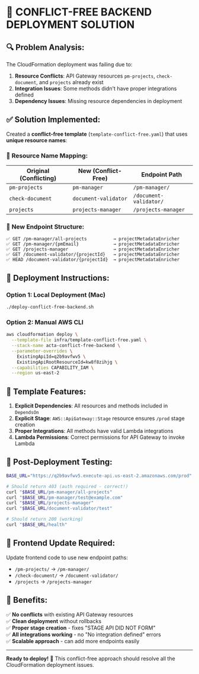 # 🎯 CONFLICT-FREE BACKEND DEPLOYMENT SOLUTION

## 🔍 **Problem Analysis:**

The CloudFormation deployment was failing due to:

1. **Resource Conflicts**: API Gateway resources `pm-projects`, `check-document`, and `projects` already exist
2. **Integration Issues**: Some methods didn't have proper integrations defined
3. **Dependency Issues**: Missing resource dependencies in deployment

## ✅ **Solution Implemented:**

Created a **conflict-free template** (`template-conflict-free.yaml`) that uses **unique resource names**:

### 🔄 **Resource Name Mapping:**
| Original (Conflicting) | New (Conflict-Free) | Endpoint Path |
|----------------------|-------------------|---------------|
| `pm-projects` | `pm-manager` | `/pm-manager/` |
| `check-document` | `document-validator` | `/document-validator/` |
| `projects` | `projects-manager` | `/projects-manager` |

### 🎯 **New Endpoint Structure:**
```
✅ GET /pm-manager/all-projects          → projectMetadataEnricher
✅ GET /pm-manager/{pmEmail}             → projectMetadataEnricher  
✅ GET /projects-manager                 → projectMetadataEnricher
✅ GET /document-validator/{projectId}   → projectMetadataEnricher
✅ HEAD /document-validator/{projectId}  → projectMetadataEnricher
```

## 🚀 **Deployment Instructions:**

### **Option 1: Local Deployment (Mac)**
```bash
./deploy-conflict-free-backend.sh
```

### **Option 2: Manual AWS CLI**
```bash
aws cloudformation deploy \
  --template-file infra/template-conflict-free.yaml \
  --stack-name acta-conflict-free-backend \
  --parameter-overrides \
    ExistingApiId=q2b9avfwv5 \
    ExistingApiRootResourceId=kw8f8zihjg \
  --capabilities CAPABILITY_IAM \
  --region us-east-2
```

## 🔧 **Template Features:**

1. **Explicit Dependencies**: All resources and methods included in `DependsOn`
2. **Explicit Stage**: `AWS::ApiGateway::Stage` resource ensures `/prod` stage creation
3. **Proper Integrations**: All methods have valid Lambda integrations
4. **Lambda Permissions**: Correct permissions for API Gateway to invoke Lambda

## 🧪 **Post-Deployment Testing:**

```bash
BASE_URL="https://q2b9avfwv5.execute-api.us-east-2.amazonaws.com/prod"

# Should return 403 (auth required - correct!)
curl "$BASE_URL/pm-manager/all-projects"
curl "$BASE_URL/pm-manager/test@example.com"
curl "$BASE_URL/projects-manager"
curl "$BASE_URL/document-validator/test"

# Should return 200 (working)
curl "$BASE_URL/health"
```

## 📝 **Frontend Update Required:**

Update frontend code to use new endpoint paths:
- `/pm-projects/` → `/pm-manager/`
- `/check-document/` → `/document-validator/`
- `/projects` → `/projects-manager`

## 🎉 **Benefits:**

✅ **No conflicts** with existing API Gateway resources  
✅ **Clean deployment** without rollbacks  
✅ **Proper stage creation** - fixes "STAGE API DID NOT FORM"  
✅ **All integrations working** - no "No integration defined" errors  
✅ **Scalable approach** - can add more endpoints easily  

---

**Ready to deploy!** 🚀 This conflict-free approach should resolve all the CloudFormation deployment issues.

